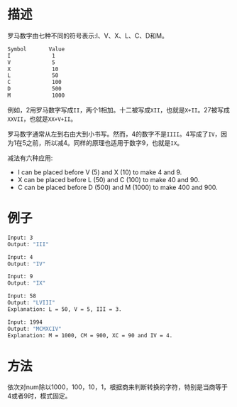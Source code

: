# 描述 
罗马数字由七种不同的符号表示:I、V、X、L、C、D和M。

```bash
Symbol       Value
I             1
V             5
X             10
L             50
C             100
D             500
M             1000
```

例如，2用罗马数字写成`II`，两个1相加。十二被写成`XII`，也就是`X+II`。27被写成`XXVII`，也就是`XX+V+II`。

罗马数字通常从左到右由大到小书写。然而，4的数字不是`IIII`。4写成了`IV`，因为1在5之前，所以减4。同样的原理也适用于数字9，也就是`IX`。

减法有六种应用:
- I can be placed before V (5) and X (10) to make 4 and 9. 
- X can be placed before L (50) and C (100) to make 40 and 90. 
- C can be placed before D (500) and M (1000) to make 400 and 900.

# 例子

```bash
Input: 3
Output: "III"

Input: 4
Output: "IV"

Input: 9
Output: "IX"

Input: 58
Output: "LVIII"
Explanation: L = 50, V = 5, III = 3.

Input: 1994
Output: "MCMXCIV"
Explanation: M = 1000, CM = 900, XC = 90 and IV = 4.
```

# 方法
依次对num除以1000，100，10，1，根据商来判断转换的字符，特别是当商等于4或者9时，模式固定。